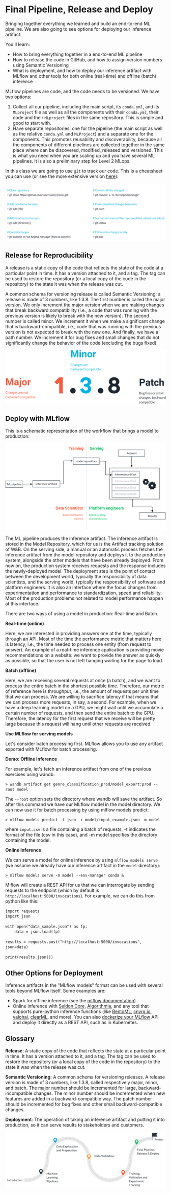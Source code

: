 # Final Pipeline, Release and Deploy

Bringing together everything we learned and build an end-to-end ML pipeline. We are also going to see options for deploying our inference artifact.

You'll learn:

- How to bring everything together in a end-to-end ML pipeline
- How to release the code in GitHub, and how to assign version numbers using Semantic Versioning
- What is deployment, and how to deploy our inference artifact with MLflow and other tools for both online (real-time) and offline (batch) inference

MLflow pipelines are code, and the code needs to be versioned. We have two options:

1. Collect all our pipeline, including the main script, its `conda.yml`, and its `MLproject` file as well as all the components with their `conda.yml`, their code and their `MLproject` files in the same repository. This is simple and good to start with.
2. Have separate repositories: one for the pipeline (the main script as well as the relative `conda.yml` and `MLProject`) and a separate one for the components. This promotes reusability and discoverability, because all the components of different pipelines are collected together in the same place where can be discovered, modified, released and versioned. This is what you need when you are scaling up and you have several ML pipelines. It is also a preliminary step for Level 2 MLops.

In this class we are going to use `git` to track our code. This is a cheatsheet you can use (or see the more extensive version [here](https://about.gitlab.com/images/press/git-cheat-sheet.pdf)):

![git cheat sheet with common commands](./images/git-cheatsheet.png)

## Release for Reproducibility

A release is a static copy of the code that reflects the state of the code at a particular point in time. It has a version attached to it, and a tag. The tag can be used to restore the repository (or a local copy of the code in the repository) to the state it was when the release was cut.

A common schema for versioning release is called Semantic Versioning: a release is made of 3 numbers, like 1.3.8. The first number is called the major version. We only increment the major version when we are making changes that break backward compatibility (i.e., a code that was running with the previous version is likely to break with the new version). The second number is called minor. We increment it when we make a significant change that is backward-compatible, i.e., code that was running with the previous version is not expected to break with the new one. And finally, we have a path number. We increment it for bug fixes and small changes that do not significantly change the behavior of the code (excluding the bugs fixed).

![versioning explanation](./images/semantic-versioning.png)

## Deploy with MLflow

This is a schematic representation of the workflow that brings a model to production:

![Deployment dag](./images/deployment.png)

The ML pipeline produces the inference artifact. The inference artifact is stored in the Model Repository, which for us is the Artifact tracking solution of W&B. On the serving side, a manual or an automatic process fetches the inference artifact from the model repository and deploys it to the production system, alongside the other models that have been already deployed. From now on, the production system receives requests and the response includes the newly-deployed model. The deployment step is the point of contact between the development world, typically the responsibility of data scientists, and the serving world, typically the responsibility of software and platform engineers. It is also an interface where the focus changes from experimentation and performance to standardization, speed and reliability. Most of the production problems not related to model performance happen at this interface.

There are two ways of using a model in production: Real-time and Batch.

**Real-time (online)**

Here, we are interested in providing answers one at the time, typically through an API. Most of the time the performance metric that matters here is latency, i.e., the time needed to process one entity (from request to answer). An example of a real-time inference application is providing movie recommendations on a website: we want to provide the answer as quickly as possible, so that the user is not left hanging waiting for the page to load.

**Batch (offline)**

Here, we are receiving several requests at once (a batch), and we want to process the entire batch in the shortest possible time. Therefore, our metric of reference here is throughput, i.e., the amount of requests per unit time that we can process. We are willing to sacrifice latency if that means that we can process more requests, in say, a second. For example, when we have a deep learning model on a GPU, we might wait until we accumulate a certain number of requests, and then send the entire batch to the GPU. Therefore, the latency for the first request that we receive will be pretty large because this request will hang until other requests are received.

**Use MLflow for serving models**

Let's consider batch processing first. MLflow allows you to use any artifact exported with MLflow for batch processing.

**Demo: Offline Inference**

For example, let's fetch an inference artifact from one of the previous exercises using wandb:

```
> wandb artifact get genre_classification_prod/model_export:prod --root model
```

The `--root` option sets the directory where wandb will save the artifact. So after this command we have our MLflow model in the model directory. We can now use it for batch processing by using mlflow models predict:

```
> mlflow models predict -t json -i model/input_example.json -m model
```

where `input.csv` is a file containing a batch of requests, -t indicates the format of the file (csv in this case), and -m model specifies the directory containing the model.

**Online Inference**

We can serve a model for online inference by using `mlflow models serve` (we assume we already have our inference artifact in the `model` directory):

```
> mlflow models serve -m model --env-manager conda &
```

Mlflow will create a REST API for us that we can interrogate by sending requests to the endpoint (which by default is `http://localhost:5000/invocations`). For example, we can do this from python like this:

```
import requests
import json

with open("data_sample.json") as fp:
    data = json.load(fp)

results = requests.post("http://localhost:5000/invocations", json=data)

print(results.json())
```

## Other Options for Deployment

Inference artifacts in the "MLflow models" format can be used with several tools beyond MLflow itself. Some examples are:

- Spark for offline inference (see the [mlflow documentation](https://www.mlflow.org/docs/latest/models.html#export-a-python-function-model-as-an-apache-spark-udf))
- Online inference with [Seldon Core](https://docs.seldon.io/en/latest/), [Algorithmia](https://algorithmia.com/developers/clients/mlflow), and any tool that supports pure-python inference functions (like [BentoML](https://www.bentoml.ai/), [cnvrg.io](https://cnvrg.io/), [valohai](https://valohai.com/), [clearML](https://clear.ml/), and more). You can also [dockerize your MLflow](https://www.mlflow.org/docs/latest/cli.html#mlflow-models-build-docker) API and deploy it directly as a REST API, such as in Kubernetes.



## Glossary 

**Release**: A static copy of the code that reflects the state at a particular point in time. It has a version attached to it, and a tag. The tag can be used to restore the repository (or a local copy of the code in the repository) to the state it was when the release was cut.

**Semantic Versioning:** A common schema for versioning releases. A release version is made of 3 numbers, like 1.3.8, called respectively major, minor, and patch. The major number should be incremented for large, backward-incompatible changes. The minor number should be incremented when new features are added in a backward-compatible way. The patch number should be incremented for bug fixes and other small backward-compatible changes.

**Deployment**: The operation of taking an inference artifact and putting it into production, so it can serve results to stakeholders and customers.

![Full pipeline roadmap](./images/ml-devops-c2-outline.png)